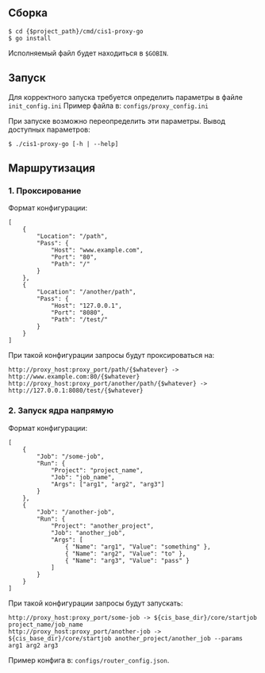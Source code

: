 ## Сборка

```
$ cd {$project_path}/cmd/cis1-proxy-go
$ go install
```

Исполняемый файл будет находиться в ```$GOBIN```.

## Запуск

Для корректного запуска требуется определить параметры в файле ```init_config.ini```
Пример файла в: ```configs/proxy_config.ini```

При запуске возможно переопределить эти параметры. Вывод доступных параметров:

```
$ ./cis1-proxy-go [-h | --help]
```

## Маршрутизация

### 1. Проксирование

Формат конфигурации:

```
[
	{
		"Location": "/path",
		"Pass": {
			"Host": "www.example.com",
			"Port": "80",
			"Path": "/"
		}
	},
	{
		"Location": "/another/path",
		"Pass": {
			"Host": "127.0.0.1",
			"Port": "8080",
			"Path": "/test/"
		}
	}
]
```

При такой конфигурации запросы будут проксироваться на:

```
http://proxy_host:proxy_port/path/{$whatever} -> http://www.example.com:80/{$whatever}
http://proxy_host:proxy_port/another/path/{$whatever} -> http://127.0.0.1:8080/test/{$whatever}
```

### 2. Запуск ядра напрямую

Формат конфигурации:

```
[
	{
		"Job": "/some-job",
		"Run": {
			"Project": "project_name",
			"Job": "job_name",
			"Args": ["arg1", "arg2", "arg3"]
		}
	},
	{
		"Job": "/another-job",
		"Run": {
			"Project": "another_project",
			"Job": "another_job",
			"Args": [
				{ "Name": "arg1", "Value": "something" },
				{ "Name": "arg2", "Value": "to" },
				{ "Name": "arg3", "Value": "pass" }
			]
		}
	}
]
```

При такой конфигурации запросы будут запускать:

```
http://proxy_host:proxy_port/some-job -> ${cis_base_dir}/core/startjob project_name/job_name
http://proxy_host:proxy_port/another-job -> ${cis_base_dir}/core/startjob another_project/another_job --params arg1 arg2 arg3
```

Пример конфига в: ```configs/router_config.json```.

